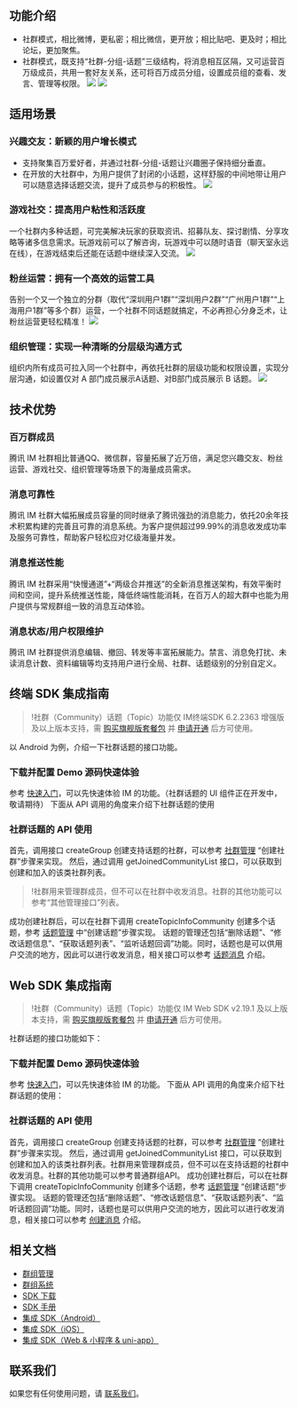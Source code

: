 ## 功能介绍
- 社群模式，相比微博，更私密；相比微信，更开放；相比贴吧、更及时；相比论坛，更加聚焦。
- 社群模式，既支持“社群-分组-话题”三级结构，将消息相互区隔，又可运营百万级成员，共用一套好友关系，还可将百万成员分组，设置成员组的查看、发言、管理等权限。
![](https://qcloudimg.tencent-cloud.cn/raw/96959c6de298d6bc8a27b7118064a00a.png)
![](https://qcloudimg.tencent-cloud.cn/raw/2a31a40d7faf2e8fd0c900cca32065f2.png)

## 适用场景
### 兴趣交友：新颖的用户增长模式
- 支持聚集百万爱好者，并通过社群-分组-话题让兴趣圈子保持细分垂直。
- 在开放的大社群中，为用户提供了封闭的小话题，这样舒服的中间地带让用户可以随意选择话题交流，提升了成员参与的积极性。
![](https://qcloudimg.tencent-cloud.cn/raw/f83aa059448330e4304ab0376e995e01.png)

### 游戏社交：提高用户粘性和活跃度
一个社群内多种话题，可完美解决玩家的获取资讯、招募队友、探讨剧情、分享攻略等诸多信息需求。玩游戏前可以了解咨询，玩游戏中可以随时语音（聊天室永远在线），在游戏结束后还能在话题中继续深入交流。
![](https://qcloudimg.tencent-cloud.cn/raw/759f83057a156344fe7cb36b86c58e7b.png)

### 粉丝运营：拥有一个高效的运营工具
告别一个又一个独立的分群（取代“深圳用户1群”“深圳用户2群”“广州用户1群”“上海用户1群”等多个群）运营，一个社群不同话题就搞定，不必再担心分身乏术，让粉丝运营更轻松精准！
![](https://qcloudimg.tencent-cloud.cn/raw/f9a7348eb58a713cc8bfea86b4d1c40a.png)

### 组织管理：实现一种清晰的分层级沟通方式
组织内所有成员可拉入同一个社群中，再依托社群的层级功能和权限设置，实现分层沟通，如设置仅对 A 部门成员展示A话题、对B部门成员展示 B 话题。
![](https://qcloudimg.tencent-cloud.cn/raw/fc983d18421ed11164475d62eb015344.png)

## 技术优势
### 百万群成员
腾讯 IM 社群相比普通QQ、微信群，容量拓展了近万倍，满足您兴趣交友、粉丝运营、游戏社交、组织管理等场景下的海量成员需求。
### 消息可靠性
腾讯 IM 社群大幅拓展成员容量的同时继承了腾讯强劲的消息能力，依托20余年技术积累构建的完善且可靠的消息系统。为客户提供超过99.99%的消息收发成功率及服务可靠性，帮助客户轻松应对亿级海量并发。
### 消息推送性能
腾讯 IM 社群采用“快慢通道”+“两级合并推送”的全新消息推送架构，有效平衡时间和空间，提升系统推送性能，降低终端性能消耗，在百万人的超大群中也能为用户提供与常规群组一致的消息互动体验。
### 消息状态/用户权限维护
腾讯 IM 社群提供消息编辑、撤回、转发等丰富拓展能力。禁言、消息免打扰、未读消息计数、资料编辑等均支持用户进行全局、社群、话题级别的分别自定义。

## 终端 SDK 集成指南
>!社群（Community）话题（Topic）功能仅 IM终端SDK 6.2.2363 增强版及以上版本支持，需 [购买旗舰版套餐包](https://buy.cloud.tencent.com/avc?from=17182) 并 [申请开通](https://cloud.tencent.com/document/product/269/3916?from=17212) 后方可使用。

以 Android 为例，介绍一下社群话题的接口功能。

### 下载并配置 Demo 源码快速体验
参考 [快速入门](https://cloud.tencent.com/document/product/269/36838)，可以先快速体验 IM 的功能。（社群话题的 UI 组件正在开发中，敬请期待）
下面从 API 调用的角度来介绍下社群话题的使用

### 社群话题的 API 使用
首先，调用接口 createGroup 创建支持话题的社群，可以参考 [社群管理](https://cloud.tencent.com/document/product/269/44494#.E7.A4.BE.E7.BE.A4.E7.AE.A1.E7.90.86) “创建社群”步骤来实现。
然后，通过调用 getJoinedCommunityList 接口，可以获取到创建和加入的该类社群列表。
>!社群用来管理群成员，但不可以在社群中收发消息。社群的其他功能可以参考“其他管理接口”列表。
>
成功创建社群后，可以在社群下调用 createTopicInfoCommunity 创建多个话题，参考 [话题管理](https://cloud.tencent.com/document/product/269/44494#.E8.AF.9D.E9.A2.98.E7.AE.A1.E7.90.86) 中“创建话题”步骤实现。
话题的管理还包括“删除话题”、“修改话题信息”、“获取话题列表”、“监听话题回调”功能。同时，话题也是可以供用户交流的地方，因此可以进行收发消息，相关接口可以参考 [话题消息](https://cloud.tencent.com/document/product/269/44494#.E8.AF.9D.E9.A2.98.E6.B6.88.E6.81.AF) 介绍。

## Web  SDK 集成指南
>!社群（Community）话题（Topic）功能仅 IM Web SDK v2.19.1 及以上版本支持，需 [购买旗舰版套餐包](https://buy.cloud.tencent.com/avc?from=17182) 并 [申请开通](https://cloud.tencent.com/document/product/269/3916?from=17212) 后方可使用。
>
社群话题的接口功能如下：
### 下载并配置 Demo 源码快速体验
参考 [快速入门](https://cloud.tencent.com/document/product/269/68433)，可以先快速体验 IM 的功能。
下面从 API 调用的角度来介绍下社群话题的使用：

### 社群话题的 API 使用
首先，调用接口 createGroup 创建支持话题的社群，可以参考 [社群管理](https://cloud.tencent.com/document/product/269/75410#.E7.A4.BE.E7.BE.A4.E7.AE.A1.E7.90.86) “创建社群”步骤来实现。
然后，通过调用 getJoinedCommunityList 接口，可以获取到创建和加入的该类社群列表。社群用来管理群成员，但不可以在支持话题的社群中收发消息。社群的其他功能可以参考普通群组API。
成功创建社群后，可以在社群下调用 createTopicInfoCommunity 创建多个话题，参考 [话题管理](https://cloud.tencent.com/document/product/269/75410#.E5.88.9B.E5.BB.BA.E8.AF.9D.E9.A2.98) “创建话题”步骤实现。
话题的管理还包括“删除话题”、“修改话题信息”、“获取话题列表”、“监听话题回调”功能。同时，话题也是可以供用户交流的地方，因此可以进行收发消息，相关接口可以参考 [创建消息](https://web.sdk.qcloud.com/im/doc/zh-cn/SDK.html#createTextMessage) 介绍。

## 相关文档
- [群组管理](https://cloud.tencent.com/document/product/269/3661)
- [群组系统](https://cloud.tencent.com/document/product/269/1502)
- [SDK 下载](https://cloud.tencent.com/document/product/269/36887)
- [SDK 手册](https://web.sdk.qcloud.com/im/doc/zh-cn/TIM.html)
- [集成 SDK（Android）](https://cloud.tencent.com/document/product/269/32679)
- [集成 SDK（iOS）](https://cloud.tencent.com/document/product/269/32675)
- [集成 SDK（Web & 小程序 & uni-app）](https://cloud.tencent.com/document/product/269/37413)

## 联系我们
如果您有任何使用问题，请 [联系我们](https://cloud.tencent.com/document/product/269/59590)。
